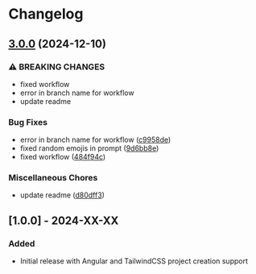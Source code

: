 # Changelog

## [3.0.0](https://github.com/Duhsten/create-tailwindcss-angular/compare/v2.0.1...v3.0.0) (2024-12-10)


### ⚠ BREAKING CHANGES

* fixed workflow
* error in branch name for workflow
* update readme

### Bug Fixes

* error in branch name for workflow ([c9958de](https://github.com/Duhsten/create-tailwindcss-angular/commit/c9958de3b0f2c665ea22bda08559a5a388b10cdd))
* fixed random emojis in prompt ([9d6bb8e](https://github.com/Duhsten/create-tailwindcss-angular/commit/9d6bb8e32525507d24cc5b0fe107411d4421d1be))
* fixed workflow ([484f94c](https://github.com/Duhsten/create-tailwindcss-angular/commit/484f94c051a455e434f1d67becef9bca5a30c5ef))


### Miscellaneous Chores

* update readme ([d80dff3](https://github.com/Duhsten/create-tailwindcss-angular/commit/d80dff3ec8d0d3abcbdb0220ede8640b6bb6ec9d))

## [1.0.0] - 2024-XX-XX
### Added
- Initial release with Angular and TailwindCSS project creation support
